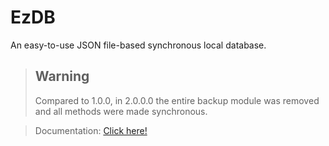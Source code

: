 # EzDB
An easy-to-use JSON file-based synchronous local database.

> ## Warning
> Compared to 1.0.0, in 2.0.0.0 the entire backup module was removed and all methods were made synchronous.

> Documentation: [Click here!](https://vimnlabs.github.io/ezdb/)